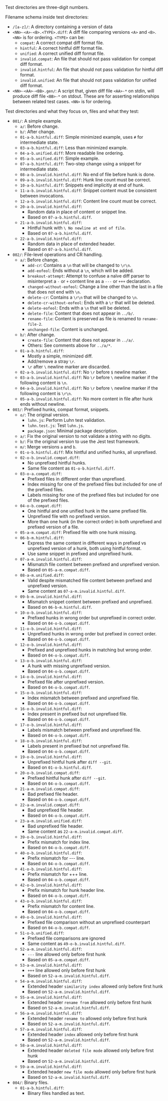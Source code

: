 Test directories are three-digit numbers.

Filename schema inside test directories:
- `/[a-z]/`:
  A directory containing a version of data
- `<NN>-<A>-<B>.<TYPE>.diff`:
  A diff file comparing versions `<A>` and `<B>`.
  `<NN>` is for ordering.
  `<TYPE>` can be:
  - `compat`: A correct compat diff format file.
  - `hintful`: A correct hintful diff format file.
  - `unified`: A correct unified diff format file.
  - `invalid.compat`: An file that should not pass validation for compat diff format.
  - `invalid.hintful`: An file that should not pass validation for hintful diff format.
  - `invalid.unified`: An file that should not pass validation for unified diff format.
- `<NN>-<AA>-<BB>.gen/`:
  A script that, given diff file `<AA>-*` on stdin, will produce diff file `<BB>-*` on stdout.
  These are for asserting relationships between related test cases.
  `<NN>` is for ordering.

Test directories and what they focus on, files and what they test:
- `001/`:
  A simple example.
  - `a/`:
    Before change.
  - `b/`:
    After change.
  - `01-a-b.hintful.diff`:
    Simple minimized example, uses `#` for intermediate state.
  - `03-a-b.hintful.diff`:
    Less than minimized example.
  - `04-a-b.unified.diff`:
    More readable line ordering.
  - `05-a-b.unified.diff`:
    Simple example.
  - `07-a-b.hintful.diff`:
    Two-step change using a snippet for intermediate state.
  - `08-a-b.invalid.hintful.diff`:
    No end of file before hunk is done.
  - `09-a-b.invalid.hintful.diff`:
    Hunk line count must be correct.
  - `10-a-b.hintful.diff`:
    Snippets end implicitly at end of hunk.
  - `11-a-b.invalid.hintful.diff`:
    Snippet content must be consistent between invocations.
  - `12-a-b.invalid.hintful.diff`:
    Content line count must be correct.
  - `20-a-b.invalid.hintful.diff`:
    - Random data in place of content or snippet line.
    - Based on `07-a-b.hintful.diff`.
  - `21-a-b.invalid.hintful.diff`:
    - Hintful hunk with `\ No newline at end of file`.
    - Based on `07-a-b.hintful.diff`.
  - `22-a-b.invalid.hintful.diff`:
    - Random data in place of extended header.
    - Based on `07-a-b.hintful.diff`.
- `002/`:
  File-level operations and CR handling.
  - `a/`:
    Before change.
    - `add-cr`:
      Contains a `\n` that will be changed to `\r\n`.
    - `add-eofeol`:
      Ends without a `\n`, which will be added.
    - `breakout-attempt`:
      Attempt to confuse a naïve diff parser to misinterpret a `-` or `+` content line as a `---` or `+++` declaration.
    - `changed-without-eofeol`:
      Change a line other than the last in a file that does not end with `\n`.
    - `delete-cr`:
      Contains a `\r\n` that will be changed to `\n`.
    - `delete-cr-without-eofeol`:
      Ends with a `\r` that will be deleted.
    - `delete-eofeol`:
      Ends with a `\n` that will be deleted.
    - `delete-file`:
      Content that does not appear in `../b/`.
    - `rename-file`:
      Content is preserved as file is renamed to `rename-file-2`.
    - `unchanged-file`:
      Content is unchanged.
  - `b/`:
    After change.
    - `create-file`:
      Content that does not appear in `../a/`.
    - Others:
      See comments above for `../a/*`.
  - `01-a-b.hintful.diff`:
    - Mostly a simple, minimized diff.
    - Add/remove a stray `\r`.
    - `\r` after `\` newline marker are discarded.
  - `02-a-b.invalid.hintful.diff`:
    No `\r` before `$` newline marker.
  - `03-a-b.invalid.hintful.diff`:
    No `\r` before `\` newline marker if the following content is `\n`.
  - `04-a-b.invalid.hintful.diff`:
    No `\r` before `\` newline marker if the following content is `\r\n`.
  - `05-a-b.invalid.hintful.diff`:
    No more content in file after hunk ends without newline.
- `003/`:
  Prefixed hunks, compat format, snippets.
  - `o/`:
    The original version.
    - `luhn.js`:
      Perform Luhn test validation.
    - `luhn.test.js`:
      Test `luhn.js`.
    - `package.json`:
      Minimal package description.
  - `a/`:
    Fix the original version to not validate a string with no digits.
  - `b/`:
    Fix the original version to use the Jest test framework.
  - `m/`:
    Merge versions `a` and `b`.
  - `01-o-b.hintful.diff`:
    Mix hintful and unified hunks, all unprefixed.
  - `02-o-b.invalid.compat.diff`:
    - No unprefixed hintful hunks.
    - Same file content as `01-o-b.hintful.diff`.
  - `03-o-a.compat.diff`:
    - Prefixed files in different order than unprefixed.
    - Index missing for one of the prefixed files but included for one of the prefixed files.
    - Labels missing for one of the prefixed files but included for one of the prefixed files.
  - `04-o-b.compat.diff`:
    - One hintful and one unified hunk in the same prefixed file.
    - Unprefixed file with no prefixed version.
    - More than one hunk (in the correct order) in both unprefixed and prefixed version of a file.
  - `05-a-m.compat.diff`:
    Prefixed file with one hunk missing.
  - `06-b-m.hintful.diff`:
    - Express the same content in different ways in prefixed vs unprefixed version of a hunk, both using hintful format.
    - Use same snippet in prefixed and unprefixed hunk.
  - `07-a-m.invalid.hintful.diff`:
    - Mismatch file content between prefixed and unprefixed version.
    - Based on `05-a-m.compat.diff`.
  - `08-a-m.unified.diff`:
    - Valid despite mismatched file content between prefixed and unprefixed version.
    - Same content as `07-a-m.invalid.hintful.diff`.
  - `09-b-m.invalid.hintful.diff`:
    - Mismatch snippet content between prefixed and unprefixed.
    - Based on `06-b-m.hintful.diff`.
  - `10-o-b.invalid.hintful.diff`:
    - Prefixed hunks in wrong order but unprefixed in correct order.
    - Based on `04-o-b.compat.diff`.
  - `11-o-b.invalid.hintful.diff`:
    - Unprefixed hunks in wrong order but prefixed in correct order.
    - Based on `04-o-b.compat.diff`.
  - `12-o-b.invalid.hintful.diff`:
    - Prefixed and unprefixed hunks in matching but wrong order.
    - Based on `04-o-b.compat.diff`.
  - `13-o-b.invalid.hintful.diff`:
    - A hunk with missing unprefixed version.
    - Based on `04-o-b.compat.diff`.
  - `14-o-b.invalid.hintful.diff`:
    - Prefixed file after unprefixed version.
    - Based on `04-o-b.compat.diff`.
  - `15-o-b.invalid.hintful.diff`:
    - Index mismatch between prefixed and unprefixed file.
    - Based on `04-o-b.compat.diff`.
  - `16-o-b.invalid.hintful.diff`:
    - Index present in prefixed but not unprefixed file.
    - Based on `04-o-b.compat.diff`.
  - `17-o-b.invalid.hintful.diff`:
    - Labels mismatch between prefixed and unprefixed file.
    - Based on `04-o-b.compat.diff`.
  - `18-o-b.invalid.hintful.diff`:
    - Labels present in prefixed but not unprefixed file.
    - Based on `04-o-b.compat.diff`.
  - `19-o-b.invalid.hintful.diff`:
    - Unprefixed hintful hunk after `diff --git`.
    - Based on `01-o-b.hintful.diff`.
  - `20-o-b.invalid.compat.diff`:
    - Prefixed hintful hunk after `diff --git`.
    - Based on `04-o-b.compat.diff`.
  - `21-a-m.invalid.compat.diff`:
    - Bad prefixed file header.
    - Based on `04-o-b.compat.diff`.
  - `22-a-m.invalid.compat.diff`:
    - Bad unprefixed file header.
    - Based on `04-o-b.compat.diff`.
  - `23-a-m.invalid.unified.diff`:
    - Bad unprefixed file header.
    - Same content as `22-a-m.invalid.compat.diff`.
  - `39-o-b.invalid.hintful.diff`:
    - Prefix mismatch for index line.
    - Based on `04-o-b.compat.diff`.
  - `40-o-b.invalid.hintful.diff`:
    - Prefix mismatch for --- line.
    - Based on `04-o-b.compat.diff`.
  - `41-o-b.invalid.hintful.diff`:
    - Prefix mismatch for +++ line.
    - Based on `04-o-b.compat.diff`.
  - `42-o-b.invalid.hintful.diff`:
    - Prefix mismatch for hunk header line.
    - Based on `04-o-b.compat.diff`.
  - `43-o-b.invalid.hintful.diff`:
    - Prefix mismatch for content line.
    - Based on `04-o-b.compat.diff`.
  - `49-o-b.invalid.hintful.diff`:
    - Prefixed file comparison without an unprefixed counterpart
    - Based on `04-o-b.compat.diff`.
  - `51-o-b.unified.diff`:
    - Prefixed file comparisons are ignored
    - Same content as `49-o-b.invalid.hintful.diff`.
  - `52-a-m.invalid.hintful.diff`:
    - `---` line allowed only before first hunk
    - Based on `05-a-m.compat.diff`.
  - `53-a-m.invalid.hintful.diff`:
    - `+++` line allowed only before first hunk
    - Based on `52-a-m.invalid.hintful.diff`.
  - `54-a-m.invalid.hintful.diff`:
    - Extended header `similarity index` allowed only before first hunk
    - Based on `52-a-m.invalid.hintful.diff`.
  - `55-a-m.invalid.hintful.diff`:
    - Extended header `rename from` allowed only before first hunk
    - Based on `52-a-m.invalid.hintful.diff`.
  - `56-a-m.invalid.hintful.diff`:
    - Extended header `rename to` allowed only before first hunk
    - Based on `52-a-m.invalid.hintful.diff`.
  - `57-a-m.invalid.hintful.diff`:
    - Extended header `index` allowed only before first hunk
    - Based on `52-a-m.invalid.hintful.diff`.
  - `58-a-m.invalid.hintful.diff`:
    - Extended header `deleted file mode` allowed only before first hunk
    - Based on `52-a-m.invalid.hintful.diff`.
  - `59-a-m.invalid.hintful.diff`:
    - Extended header `new file mode` allowed only before first hunk
    - Based on `52-a-m.invalid.hintful.diff`.
- `004/`:
  Binary files.
  - `01-a-b.hintful.diff`:
    - Binary files handled as text.
